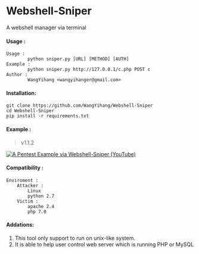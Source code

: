 # Webshell-Sniper
A webshell manager via terminal

#### Usage :
```
Usage : 
        python sniper.py [URL] [METHOD] [AUTH]
Example : 
        python sniper.py http://127.0.0.1/c.php POST c
Author : 
        WangYihang <wangyihanger@gmail.com>
```

#### Installation:
```
git clone https://github.com/WangYihang/Webshell-Sniper
cd Webshell-Sniper
pip install -r requirements.txt
```

#### Example : 

> v1.1.2

[![A Pentest Example via Webshell-Sniper (YouTube)](./images/pentest_0.png)](https://www.youtube.com/watch?v=iAUwb8SSS4s)

#### Compatibility :
```
Enviroment :
    Attacker :
        Linux
        python 2.7
    Victim :
        apache 2.4
        php 7.0
```

#### Addations:
1. This tool only support to run on unix-like system.
2. It is able to help user control web server which is running PHP or MySQL
